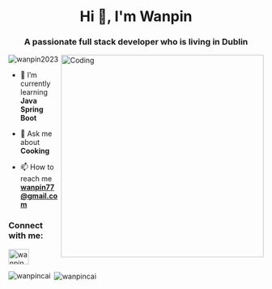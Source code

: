 <h1 align="center">Hi 👋, I'm Wanpin</h1>
<h3 align="center">A passionate  full stack developer who is living in Dublin</h3>
<img align="right" alt="Coding" width="400" src="https://cdnb.artstation.com/p/assets/images/images/028/991/999/original/anna-havrylyukh-.gif?1596125112">

<p align="left"> <img src="https://komarev.com/ghpvc/?username=wanpin2023&label=Profile%20views&color=0e75b6&style=flat" alt="wanpin2023" /> </p>

- 🌱 I’m currently learning **Java Spring Boot**

- 💬 Ask me about **Cooking**

- 📫 How to reach me **wanpin77@gmail.com**

<h3 align="left">Connect with me:</h3>
<p align="left">
<a href="https://linkedin.com/in/wanpincai" target="blank"><img align="center" src="https://raw.githubusercontent.com/rahuldkjain/github-profile-readme-generator/master/src/images/icons/Social/linked-in-alt.svg" alt="wanpincai" height="30" width="40" /></a>
</p>


<p><img align="left" src="https://github-readme-stats.vercel.app/api/top-langs?username=wanpincai&show_icons=true&locale=en&layout=compact" alt="wanpincai" /></p>

<p>&nbsp;<img align="center" src="https://github-readme-stats.vercel.app/api?username=wanpincai&show_icons=true&locale=en" alt="wanpincai" /></p>

  
